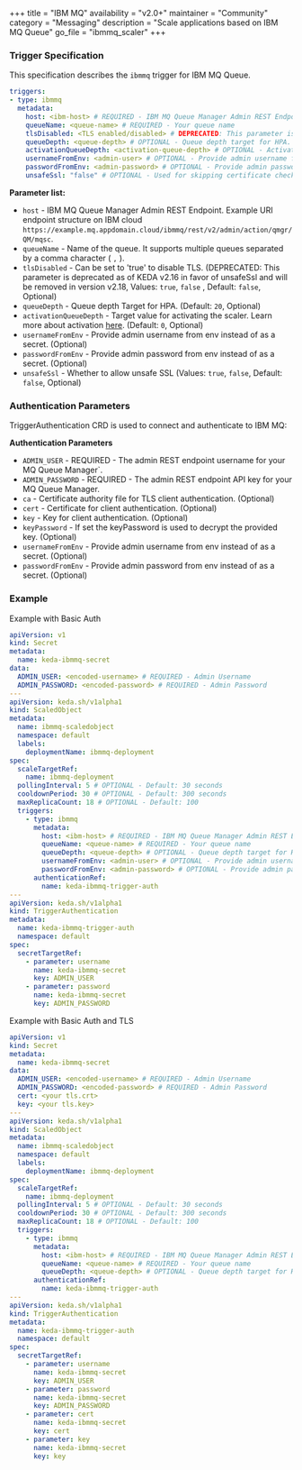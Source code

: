 +++
title = "IBM MQ"
availability = "v2.0+"
maintainer = "Community"
category = "Messaging"
description = "Scale applications based on IBM MQ Queue"
go_file = "ibmmq_scaler"
+++

### Trigger Specification

This specification describes the `ibmmq` trigger for IBM MQ Queue.

```yaml
triggers:
- type: ibmmq
  metadata:
    host: <ibm-host> # REQUIRED - IBM MQ Queue Manager Admin REST Endpoint
    queueName: <queue-name> # REQUIRED - Your queue name
    tlsDisabled: <TLS enabled/disabled> # DEPRECATED: This parameter is deprecated as of KEDA v2.16 in favor of unsafeSsl and will be removed in version v2.18
    queueDepth: <queue-depth> # OPTIONAL - Queue depth target for HPA. Default: 20 messages
    activationQueueDepth: <activation-queue-depth> # OPTIONAL - Activation queue depth target. Default: 0 messages
    usernameFromEnv: <admin-user> # OPTIONAL - Provide admin username from env instead of as a secret
    passwordFromEnv: <admin-password> # OPTIONAL - Provide admin password from env instead of as a secret
    unsafeSsl: "false" # OPTIONAL - Used for skipping certificate check when having self-signed certs 'true'. Default: false
```

**Parameter list:**

- `host` - IBM MQ Queue Manager Admin REST Endpoint. Example URI endpoint structure on IBM cloud `https://example.mq.appdomain.cloud/ibmmq/rest/v2/admin/action/qmgr/QM/mqsc`.
- `queueName` - Name of the queue. It supports multiple queues separated by a comma character ( `,` ).
- `tlsDisabled` - Can be set to 'true' to disable TLS. (DEPRECATED: This parameter is deprecated as of KEDA v2.16 in favor of unsafeSsl and will be removed in version v2.18, Values: `true`, `false` , Default: `false`, Optional)
- `queueDepth` - Queue depth Target for HPA. (Default: `20`, Optional)
- `activationQueueDepth` - Target value for activating the scaler. Learn more about activation [here](./../concepts/scaling-deployments.md#activating-and-scaling-thresholds). (Default: `0`, Optional)
- `usernameFromEnv` - Provide admin username from env instead of as a secret. (Optional)
- `passwordFromEnv` - Provide admin password from env instead of as a secret. (Optional)
- `unsafeSsl` - Whether to allow unsafe SSL (Values: `true`, `false`, Default: `false`, Optional)

### Authentication Parameters

TriggerAuthentication CRD is used to connect and authenticate to IBM MQ:

**Authentication Parameters**

- `ADMIN_USER` - REQUIRED - The admin REST endpoint username for your MQ Queue Manager`.
- `ADMIN_PASSWORD` - REQUIRED - The admin REST endpoint API key for your MQ Queue Manager.
- `ca` - Certificate authority file for TLS client authentication. (Optional)
- `cert` - Certificate for client authentication. (Optional)
- `key` - Key for client authentication. (Optional)
- `keyPassword` - If set the keyPassword is used to decrypt the provided key. (Optional)
- `usernameFromEnv` - Provide admin username from env instead of as a secret. (Optional)
- `passwordFromEnv` - Provide admin password from env instead of as a secret. (Optional)

### Example

Example with Basic Auth

```yaml
apiVersion: v1
kind: Secret
metadata:
  name: keda-ibmmq-secret
data:
  ADMIN_USER: <encoded-username> # REQUIRED - Admin Username
  ADMIN_PASSWORD: <encoded-password> # REQUIRED - Admin Password
---
apiVersion: keda.sh/v1alpha1
kind: ScaledObject
metadata:
  name: ibmmq-scaledobject
  namespace: default
  labels:
    deploymentName: ibmmq-deployment
spec:
  scaleTargetRef:
    name: ibmmq-deployment
  pollingInterval: 5 # OPTIONAL - Default: 30 seconds
  cooldownPeriod: 30 # OPTIONAL - Default: 300 seconds
  maxReplicaCount: 18 # OPTIONAL - Default: 100
  triggers:
    - type: ibmmq
      metadata:
        host: <ibm-host> # REQUIRED - IBM MQ Queue Manager Admin REST Endpoint
        queueName: <queue-name> # REQUIRED - Your queue name
        queueDepth: <queue-depth> # OPTIONAL - Queue depth target for HPA. Default: 20 messages
        usernameFromEnv: <admin-user> # OPTIONAL - Provide admin username from env instead of as a secret
        passwordFromEnv: <admin-password> # OPTIONAL - Provide admin password from env instead of as a secret
      authenticationRef:
        name: keda-ibmmq-trigger-auth
---
apiVersion: keda.sh/v1alpha1
kind: TriggerAuthentication
metadata:
  name: keda-ibmmq-trigger-auth
  namespace: default
spec:
  secretTargetRef:
    - parameter: username
      name: keda-ibmmq-secret
      key: ADMIN_USER
    - parameter: password
      name: keda-ibmmq-secret
      key: ADMIN_PASSWORD
```

Example with Basic Auth and TLS

```yaml
apiVersion: v1
kind: Secret
metadata:
  name: keda-ibmmq-secret
data:
  ADMIN_USER: <encoded-username> # REQUIRED - Admin Username
  ADMIN_PASSWORD: <encoded-password> # REQUIRED - Admin Password
  cert: <your tls.crt>
  key: <your tls.key>
---
apiVersion: keda.sh/v1alpha1
kind: ScaledObject
metadata:
  name: ibmmq-scaledobject
  namespace: default
  labels:
    deploymentName: ibmmq-deployment
spec:
  scaleTargetRef:
    name: ibmmq-deployment
  pollingInterval: 5 # OPTIONAL - Default: 30 seconds
  cooldownPeriod: 30 # OPTIONAL - Default: 300 seconds
  maxReplicaCount: 18 # OPTIONAL - Default: 100
  triggers:
    - type: ibmmq
      metadata:
        host: <ibm-host> # REQUIRED - IBM MQ Queue Manager Admin REST Endpoint
        queueName: <queue-name> # REQUIRED - Your queue name
        queueDepth: <queue-depth> # OPTIONAL - Queue depth target for HPA. Default: 20 messages
      authenticationRef:
        name: keda-ibmmq-trigger-auth
---
apiVersion: keda.sh/v1alpha1
kind: TriggerAuthentication
metadata:
  name: keda-ibmmq-trigger-auth
  namespace: default
spec:
  secretTargetRef:
    - parameter: username
      name: keda-ibmmq-secret
      key: ADMIN_USER
    - parameter: password
      name: keda-ibmmq-secret
      key: ADMIN_PASSWORD
    - parameter: cert
      name: keda-ibmmq-secret
      key: cert
    - parameter: key
      name: keda-ibmmq-secret
      key: key
```
